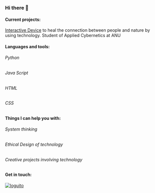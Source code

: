 ### Hi there 👋

#### Current projects:
[Interactive Device](https://github.com/sofistagil/cybernetics_project) to heal the connection between people and nature by using technology. 
Student of Applied Cybernetics at ANU 

#### Languages and tools:
###### Python
###### Java Script
###### HTML
###### CSS

#### Things I can help you with:

###### System thinking
###### Ethical Design of technology
###### Creative projects involving technology 


#### Get in touch:

[![loguito](https://user-images.githubusercontent.com/72535736/209548974-4acf6830-e26c-44b9-9e45-b8ee09fa04ec.png)](https://www.linkedin.com/in/daniela-fer/)
